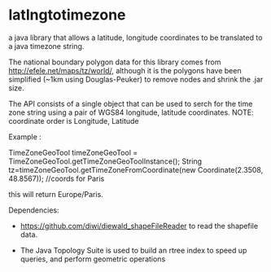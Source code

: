 latlngtotimezone
================

a java library that allows a latitude, longitude coordinates to be translated to a java timezone string. 

The national boundary polygon data for this library comes from http://efele.net/maps/tz/world/, although it is the polygons have been simplified (~1km using Douglas-Peuker) to remove nodes and shrink the .jar size.

The API consists of a single object that can be used to serch for the time zone string using a pair of WGS84 longitude, latitude coordinates. NOTE: coordinate order is Longitude, Latitude

Example :

TimeZoneGeoTool timeZoneGeoTool = TimeZoneGeoTool.getTimeZoneGeoToolInstance();
String tz=timeZoneGeoTool.getTimeZoneFromCoordinate(new Coordinate(2.3508, 48.8567)); //coords for Paris

this will return Europe/Paris.

Dependencies:

- https://github.com/diwi/diewald_shapeFileReader to read the shapefile data. 

- The Java Topology Suite is used to build an rtree index to speed up queries, and perform geometric operations
